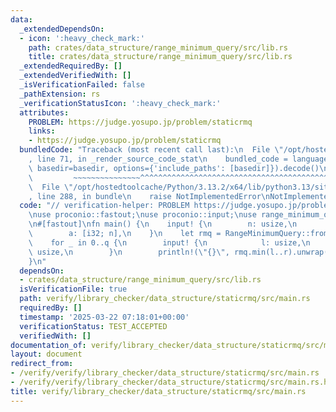 ```yaml
---
data:
  _extendedDependsOn:
  - icon: ':heavy_check_mark:'
    path: crates/data_structure/range_minimum_query/src/lib.rs
    title: crates/data_structure/range_minimum_query/src/lib.rs
  _extendedRequiredBy: []
  _extendedVerifiedWith: []
  _isVerificationFailed: false
  _pathExtension: rs
  _verificationStatusIcon: ':heavy_check_mark:'
  attributes:
    PROBLEM: https://judge.yosupo.jp/problem/staticrmq
    links:
    - https://judge.yosupo.jp/problem/staticrmq
  bundledCode: "Traceback (most recent call last):\n  File \"/opt/hostedtoolcache/Python/3.13.2/x64/lib/python3.13/site-packages/onlinejudge_verify/documentation/build.py\"\
    , line 71, in _render_source_code_stat\n    bundled_code = language.bundle(stat.path,\
    \ basedir=basedir, options={'include_paths': [basedir]}).decode()\n          \
    \         ~~~~~~~~~~~~~~~^^^^^^^^^^^^^^^^^^^^^^^^^^^^^^^^^^^^^^^^^^^^^^^^^^^^^^^^^^^^^^^^^^\n\
    \  File \"/opt/hostedtoolcache/Python/3.13.2/x64/lib/python3.13/site-packages/onlinejudge_verify/languages/rust.py\"\
    , line 288, in bundle\n    raise NotImplementedError\nNotImplementedError\n"
  code: "// verification-helper: PROBLEM https://judge.yosupo.jp/problem/staticrmq\n\
    \nuse proconio::fastout;\nuse proconio::input;\nuse range_minimum_query::RangeMinimumQuery;\n\
    \n#[fastout]\nfn main() {\n    input! {\n        n: usize,\n        q: usize,\n\
    \        a: [i32; n],\n    }\n    let rmq = RangeMinimumQuery::from_iter(a);\n\
    \    for _ in 0..q {\n        input! {\n            l: usize,\n            r:\
    \ usize,\n        }\n        println!(\"{}\", rmq.min(l..r).unwrap());\n    }\n\
    }\n"
  dependsOn:
  - crates/data_structure/range_minimum_query/src/lib.rs
  isVerificationFile: true
  path: verify/library_checker/data_structure/staticrmq/src/main.rs
  requiredBy: []
  timestamp: '2025-03-22 07:18:01+00:00'
  verificationStatus: TEST_ACCEPTED
  verifiedWith: []
documentation_of: verify/library_checker/data_structure/staticrmq/src/main.rs
layout: document
redirect_from:
- /verify/verify/library_checker/data_structure/staticrmq/src/main.rs
- /verify/verify/library_checker/data_structure/staticrmq/src/main.rs.html
title: verify/library_checker/data_structure/staticrmq/src/main.rs
---
```

